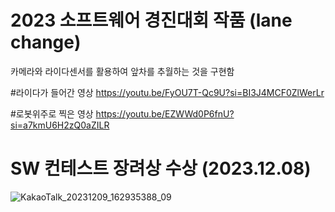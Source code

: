 # 2023 소프트웨어 경진대회 작품 (lane change)
카메라와 라이다센서를 활용하여 앞차를 추월하는 것을 구현함


#라이다가 들어간 영상
https://youtu.be/FyOU7T-Qc9U?si=BI3J4MCF0ZlWerLr


#로봇위주로 찍은 영상
https://youtu.be/EZWWd0P6fnU?si=a7kmU6H2zQ0aZILR


# SW 컨테스트 장려상 수상 (2023.12.08)

![KakaoTalk_20231209_162935388_09](https://github.com/user-attachments/assets/355f64c8-54d2-4825-a384-379118f18e22)

